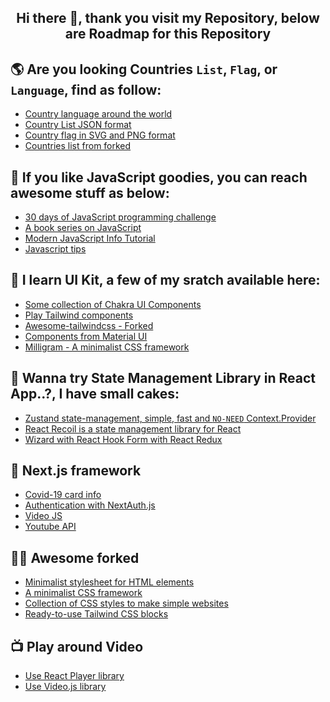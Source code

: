 <h2 align="center">
    Hi there 👋, thank you visit my Repository, below are Roadmap for this Repository
</h2>

## 🌎 Are you looking Countries `List`, `Flag`, or `Language`, find as follow:

- [Country language around the world](https://github.com/ekaone/Country-Language)
- [Country List JSON format](https://github.com/ekaone/Country-List)
- [Country flag in SVG and PNG format](https://github.com/ekaone/Country-Flag)
- [Countries list from forked](https://github.com/ekaone/Countries)

## 📖 If you like JavaScript goodies, you can reach awesome stuff as below:

- [30 days of JavaScript programming challenge](https://github.com/ekaone/30-Days-Of-JavaScript)
- [A book series on JavaScript](https://github.com/ekaone/You-Dont-Know-JS)
- [Modern JavaScript Info Tutorial](https://github.com/ekaone/en.javascript.info)
- [Javascript tips](https://github.com/ekaone/javascript-tips-and-tidbits)

## 🌈 I learn UI Kit, a few of my sratch available here:
- [Some collection of Chakra UI Components](https://github.com/ekaone/Play-ChakraUI)
- [Play Tailwind components](https://github.com/ekaone/Tailwind-Collection)
- [Awesome-tailwindcss - Forked](https://github.com/ekaone/awesome-tailwindcss)
- [Components from Material UI](https://github.com/ekaone/Cakes-MaterialUI)
- [Milligram - A minimalist CSS framework](https://github.com/ekaone/Milligram-CSS-Minimalist)

## 📝 Wanna try State Management Library in React App..?,  I have small cakes:
- [Zustand state-management, simple, fast and `NO-NEED` Context.Provider](https://github.com/ekaone/Zustand-State-Management)
- [React Recoil is a state management library for React](https://github.com/ekaone/React-Recoil)
- [Wizard with React Hook Form with React Redux](https://github.com/ekaone/React-Hook-Form-Wizard)

## 🚀 Next.js framework
- [Covid-19 card info](https://github.com/ekaone/Next-c19)
- [Authentication with NextAuth.js](https://github.com/ekaone/NextJS-Auth)
- [Video JS](https://github.com/ekaone/Nextjs-Videojs)
- [Youtube API](https://github.com/ekaone/Nextjs-Youtube-API)

## 🤷‍♂️ Awesome forked
- [Minimalist stylesheet for HTML elements](https://github.com/ekaone/mvp)
- [A minimalist CSS framework](https://github.com/ekaone/milligram)
- [Collection of CSS styles to make simple websites](https://github.com/ekaone/water.css)
- [Ready-to-use Tailwind CSS blocks](https://github.com/ekaone/tailblocks)

## 📺 Play around Video
- [Use React Player library](https://github.com/ekaone/Video-Player)
- [Use Video.js library](https://github.com/ekaone/Nextjs-Videojs)
